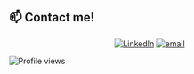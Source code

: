 ## 📫 Contact me!
<p align="center">
<a href="https://www.linkedin.com/in/adrian-valera/"><img alt="LinkedIn" src="https://img.shields.io/badge/linkedin-%230077B5.svg?&style=for-the-badge&logo=linkedin&logoColor=white"></a>
<a href="mailto:adrianvalrom@gmail.com"><img alt="email" src="https://img.shields.io/badge/gmail-%23D14836.svg?&style=for-the-badge&logo=gmail&logoColor=white"></a>
</p>

![Profile views](https://hit.yhype.me/github/profile?user_id=18503463)
